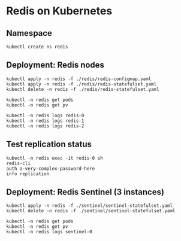 # Redis on Kubernetes


## Namespace

```
kubectl create ns redis
```



## Deployment: Redis nodes

```
kubectl apply -n redis -f ./redis/redis-configmap.yaml
kubectl apply -n redis -f ./redis/redis-statefulset.yaml
kubectl delete -n redis -f ./redis/redis-statefulset.yaml

kubectl -n redis get pods
kubectl -n redis get pv

kubectl -n redis logs redis-0
kubectl -n redis logs redis-1
kubectl -n redis logs redis-2
```

## Test replication status

```
kubectl -n redis exec -it redis-0 sh
redis-cli 
auth a-very-complex-password-here
info replication
```

## Deployment: Redis Sentinel (3 instances)

```
kubectl apply -n redis -f ./sentinel/sentinel-statefulset.yaml
kubectl delete -n redis -f ./sentinel/sentinel-statefulset.yaml

kubectl -n redis get pods
kubectl -n redis get pv
kubectl -n redis logs sentinel-0
```
